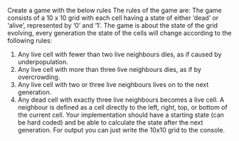 
Create a game with the below rules
The rules of the game are:
The game consists of a 10 x 10 grid with each cell having a state of either ‘dead’ or ‘alive’,
represented by ‘0’ and ‘1’.
The game is about the state of the grid evolving, every generation the state of the cells will
change according to the following rules:
1) Any live cell with fewer than two live neighbours dies, as if caused by underpopulation.
2) Any live cell with more than three live neighbours dies, as if by overcrowding.
3) Any live cell with two or three live neighbours lives on to the next generation.
4) Any dead cell with exactly three live neighbours becomes a live cell.
A neighbour is defined as a cell directly to the left, right, top, or bottom of the current cell.
Your implementation should have a starting state (can be hard coded) and be able to calculate the
state after the next generation.
For output you can just write the 10x10 grid to the console.
